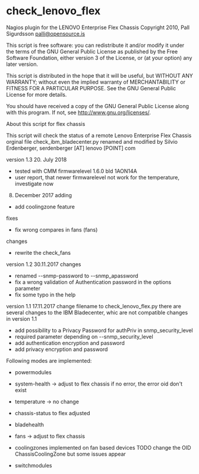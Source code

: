 # check_lenovo_flex
Nagios plugin for the LENOVO Enterprise Flex Chassis
Copyright 2010, Pall Sigurdsson <palli@opensource.is>

This script is free software: you can redistribute it and/or modify
it under the terms of the GNU General Public License as published by
the Free Software Foundation, either version 3 of the License, or
(at your option) any later version.

This script is distributed in the hope that it will be useful,
but WITHOUT ANY WARRANTY; without even the implied warranty of
MERCHANTABILITY or FITNESS FOR A PARTICULAR PURPOSE.  See the
GNU General Public License for more details.

You should have received a copy of the GNU General Public License
along with this program.  If not, see <http://www.gnu.org/licenses/>.

About this script for flex chassis

This script will check the status of a remote Lenovo Enterprise Flex Chassis
orginal file check_ibm_bladecenter.py renamed and modified by Silvio Erdenberger,
serdenberger [AT] lenovo [POINT] com

version 1.3
  20. July 2018
  * tested with CMM firmwarelevel 1.6.0 bld 1AON14A
  * user report, that newer firmwarelevel not work for the temperature, investigate now
  8. December 2017
 adding
  * add coolingzone feature

 fixes
  * fix wrong compares in fans (fans)

 changes
  * rewrite the check_fans

version 1.2
 30.11.2017
 changes
  * renamed --snmp-password to --snmp_apassword
  * fix a wrong validation of Authentication password in the options parameter
  * fix some typo in the help

version 1.1
 17.11.2017
 change filename to check_lenovo_flex.py
 there are several changes to the IBM Bladecenter, whic are not compatible
 changes in version 1.1
  * add possibility to a Privacy Password for authPriv in snmp_security_level
  * required parameter depending on --snmp_security_level
  * add authentication encryption and password
  * add privacy encryption and password

Following modes are implemented:

* powermodules

* system-health -> adjust to flex chassis
	if no error, the error oid don't exist

* temperature -> no change

* chassis-status to flex adjusted

* bladehealth

* fans -> adjust to flex chassis

* coolingzones
	implemented on fan based devices
	 TODO change the OID ChassisCoolingZone
	 but some issues appear

* switchmodules

